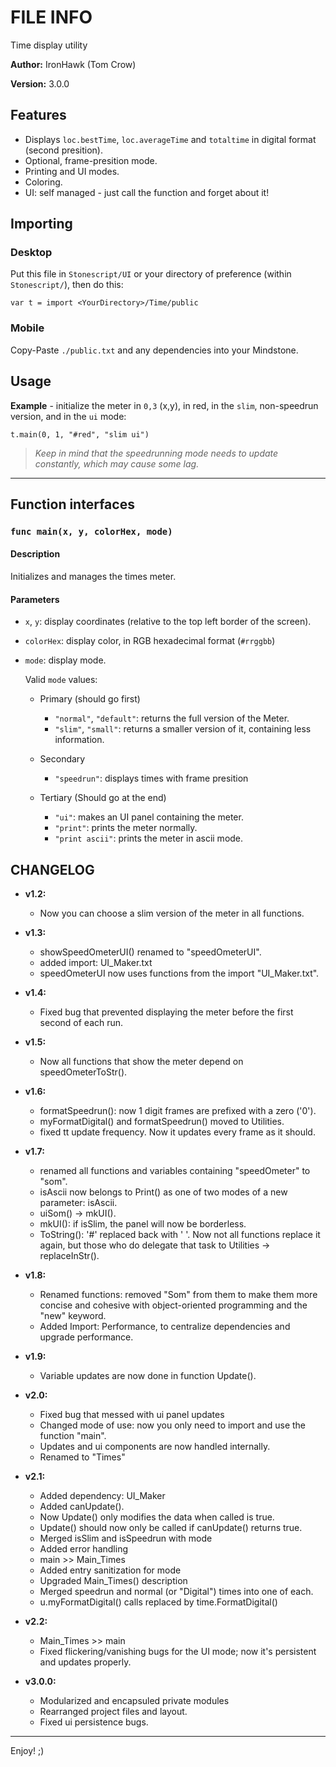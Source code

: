 # FILE INFO

Time display utility

**Author:** IronHawk (Tom Crow)

**Version:** 3.0.0

## Features

- Displays `loc.bestTime`, `loc.averageTime`
and `totaltime` in digital format (second presition).
- Optional, frame-presition mode.
- Printing and UI modes.
- Coloring.
- UI: self managed - just call the function and
forget about it!

## Importing

### Desktop

Put this file in `Stonescript/UI` or your
directory of preference (within `Stonescript/`),
then do this:

`var t = import <YourDirectory>/Time/public`

### Mobile

Copy-Paste `./public.txt` and any dependencies
into your Mindstone.

## Usage

__Example__ - initialize the meter in `0,3` (x,y),
in red, in the `slim`, non-speedrun version, and
in the `ui` mode:

`t.main(0, 1, "#red", "slim ui")`

> *Keep in mind that the speedrunning mode needs to*
> *update constantly, which may cause some lag.*

***

## Function interfaces

### `func main(x, y, colorHex, mode)`

#### Description

Initializes and manages the times meter.

#### Parameters

- `x`, `y`: display coordinates (relative to the top left
border of the screen).
- `colorHex`: display color, in RGB hexadecimal format
(`#rrggbb`)
- `mode`: display mode.

	Valid `mode` values:

	- Primary (should go first)
		- `"normal"`, `"default"`: returns the full version
		of the Meter.
		- `"slim"`, `"small"`: returns a smaller version of
			it, containing less information.

	- Secondary
		- `"speedrun"`: displays times with frame
		presition

	- Tertiary (Should go at the end)
		- `"ui"`: makes an UI panel containing the meter.
		- `"print"`: prints the meter normally.
		- `"print ascii"`: prints the meter in ascii mode.

## CHANGELOG

- **v1.2:**
	- Now you can choose a slim version
		of the meter in all functions.
- **v1.3:**
	- showSpeedOmeterUI() renamed to "speedOmeterUI".
	- added import: UI_Maker.txt
	- speedOmeterUI now uses functions from
		the import "UI_Maker.txt".
- **v1.4:**
	- Fixed bug that prevented displaying
		the meter before the first
		second of each run.
- **v1.5:**
	- Now all functions that show the meter
		depend on speedOmeterToStr().
- **v1.6:**
	- formatSpeedrun(): now 1 digit frames
		are prefixed with a zero ('0').
	- myFormatDigital() and formatSpeedrun()
		moved to Utilities.
	- fixed tt update frequency. Now
		it updates every frame as it should.
- **v1.7:**
	- renamed all functions and variables
		containing "speedOmeter" to "som".
	- isAscii now belongs to Print() as
		one of two modes of a new parameter: isAscii.
	- uiSom() -> mkUI().
	- mkUI(): if isSlim, the panel will now be borderless.
	- ToString(): '#' replaced back with ' '.
		Now not all functions replace it again, but those who do
		delegate that task to Utilities -> replaceInStr().
- **v1.8:**
	- Renamed functions: removed "Som" from them
		to make them more concise and cohesive with
		object-oriented programming and the "new" keyword.
	- Added Import: Performance, to centralize dependencies
		and upgrade performance.
- **v1.9:**
	- Variable updates are now done in function Update().
- **v2.0:**
	- Fixed bug that messed with ui panel updates
	- Changed mode of use: now you only need to
		import and use the function "main".
	- Updates and ui components are now handled
		internally.
	- Renamed to "Times"
- **v2.1:**
	- Added dependency: UI_Maker
	- Added canUpdate().
	- Now Update() only modifies the data when called is true.
	- Update() should now only be called if canUpdate() returns true.
	- Merged isSlim and isSpeedrun with mode
	- Added error handling
	- main >> Main_Times
	- Added entry sanitization for mode
	- Upgraded Main_Times() description
	- Merged speedrun and normal (or "Digital") times into one of each.
	- u.myFormatDigital() calls replaced by time.FormatDigital()

- **v2.2:**
	- Main_Times >> main
	- Fixed flickering/vanishing bugs for the UI
	mode; now it's persistent and updates properly.

- **v3.0.0:**
  - Modularized and encapsuled private modules
  - Rearranged project files and layout.
  - Fixed ui persistence bugs.

***

Enjoy! ;)